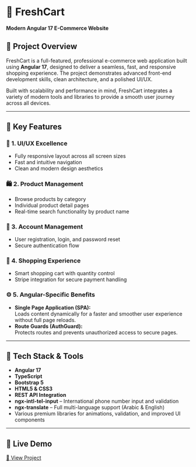 # 🛒 FreshCart  
**Modern Angular 17 E-Commerce Website**

## 📌 Project Overview  
FreshCart is a full-featured, professional e-commerce web application built using **Angular 17**, designed to deliver a seamless, fast, and responsive shopping experience. The project demonstrates advanced front-end development skills, clean architecture, and a polished UI/UX.

Built with scalability and performance in mind, FreshCart integrates a variety of modern tools and libraries to provide a smooth user journey across all devices.

---

## 🚀 Key Features

### 🎨 1. UI/UX Excellence  
- Fully responsive layout across all screen sizes  
- Fast and intuitive navigation  
- Clean and modern design aesthetics  

### 🛍️ 2. Product Management  
- Browse products by category  
- Individual product detail pages  
- Real-time search functionality by product name  

### 👤 3. Account Management  
- User registration, login, and password reset  
- Secure authentication flow  

### 🛒 4. Shopping Experience  
- Smart shopping cart with quantity control  
- Stripe integration for secure payment handling  

### ⚙️ 5. Angular-Specific Benefits  
- **Single Page Application (SPA):**  
  Loads content dynamically for a faster and smoother user experience without full page reloads.  
- **Route Guards (AuthGuard):**  
  Protects routes and prevents unauthorized access to secure pages.

---

## 🧰 Tech Stack & Tools

- **Angular 17**  
- **TypeScript**  
- **Bootstrap 5**  
- **HTML5 & CSS3**  
- **REST API Integration**  
- **ngx-intl-tel-input** – International phone number input and validation  
- **ngx-translate** – Full multi-language support (Arabic & English)  
- Various premium libraries for animations, validation, and improved UI components

---

## 📎 Live Demo  
[🔗 View Project](https://ahmedanwer01.github.io/Fresh-Cart/](https://freshcart-ahmedanwer.netlify.app/))  
